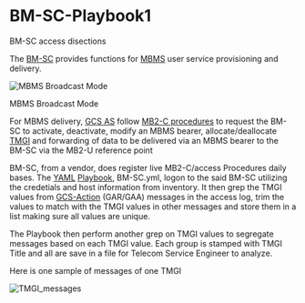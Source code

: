 # BM-SC-Playbook1
BM-SC access disections 

The [BM-SC](https://www.etsi.org/deliver/etsi_ts/123200_123299/123246/14.01.00_60/ts_123246v140100p.pdf) provides functions for [MBMS](https://www.etsi.org/deliver/etsi_ts/123200_123299/123246/14.01.00_60/ts_123246v140100p.pdf) user service provisioning and delivery.

![MBMS Broadcast Mode](https://user-images.githubusercontent.com/47313728/91259815-15467780-e724-11ea-865c-49985ab868fb.PNG)

MBMS Broadcast Mode

For MBMS delivery, [GCS AS](https://www.etsi.org/deliver/etsi_ts/123400_123499/123468/12.02.00_60/ts_123468v120200p.pdf) follow [MB2-C procedures](https://www.etsi.org/deliver/etsi_ts/123400_123499/123468/12.02.00_60/ts_123468v120200p.pdf) to request the BM-SC to activate, deactivate, modify an MBMS bearer, allocate/deallocate [TMGI](https://www.etsi.org/deliver/etsi_ts/124000_124099/124008/13.07.00_60/ts_124008v130700p.pdf) and forwarding of data to be delivered via an MBMS bearer to the BM-SC via the MB2-U reference point

BM-SC, from a vendor, does register live MB2-C/access Procedures daily bases. The [YAML](https://docs.ansible.com/ansible/latest/reference_appendices/YAMLSyntax.html) [Playbook](https://docs.ansible.com/ansible/latest/user_guide/playbooks_intro.html), BM-SC.yml, logon to the said BM-SC utilizing the credetials and host information from inventory. It then grep the TMGI values from [GCS-Action](https://www.etsi.org/deliver/etsi_ts/129400_129499/129468/13.00.00_60/ts_129468v130000p.pdf) (GAR/GAA) messages in the access log, trim the values to match with the TMGI values in other messages and store them in a list making sure all values are unique.

The Playbook then perform another grep on TMGI values to segregate messages based on each TMGI value. Each group is stamped with TMGI Title and all are save in a file for Telecom Service Engineer to analyze.

Here is one sample of messages of one TMGI

![TMGI_messages](https://user-images.githubusercontent.com/47313728/93732298-90654700-fb85-11ea-96c5-934bfc82a113.png)


